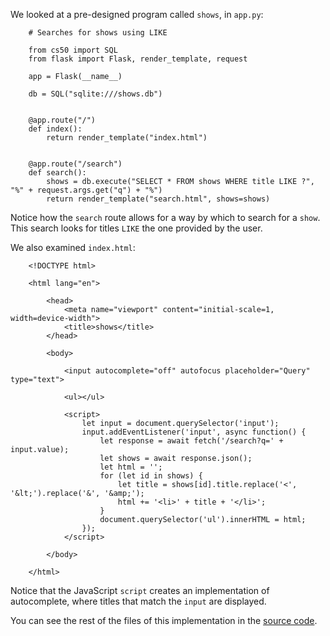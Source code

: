 We looked at a pre-designed program called `shows`, in `app.py`:
```
    # Searches for shows using LIKE
    
    from cs50 import SQL
    from flask import Flask, render_template, request
    
    app = Flask(__name__)
    
    db = SQL("sqlite:///shows.db")
    
    
    @app.route("/")
    def index():
        return render_template("index.html")
    
    
    @app.route("/search")
    def search():
        shows = db.execute("SELECT * FROM shows WHERE title LIKE ?", "%" + request.args.get("q") + "%")
        return render_template("search.html", shows=shows)
```

Notice how the `search` route allows for a way by which to search for a `show`. This search looks for titles `LIKE` the one provided by the user.

We also examined `index.html`:
```
    <!DOCTYPE html>
    
    <html lang="en">
    
        <head>
            <meta name="viewport" content="initial-scale=1, width=device-width">
            <title>shows</title>
        </head>
    
        <body>
    
            <input autocomplete="off" autofocus placeholder="Query" type="text">
    
            <ul></ul>
    
            <script>
                let input = document.querySelector('input');
                input.addEventListener('input', async function() {
                    let response = await fetch('/search?q=' + input.value);
                    let shows = await response.json();
                    let html = '';
                    for (let id in shows) {
                        let title = shows[id].title.replace('<', '&lt;').replace('&', '&amp;');
                        html += '<li>' + title + '</li>';
                    }
                    document.querySelector('ul').innerHTML = html;
                });
            </script>
    
        </body>
    
    </html>
```

Notice that the JavaScript `script` creates an implementation of autocomplete, where titles that match the `input` are displayed.

You can see the rest of the files of this implementation in the [source code](https://cdn.cs50.net/2024/fall/lectures/9/src9/shows3/).